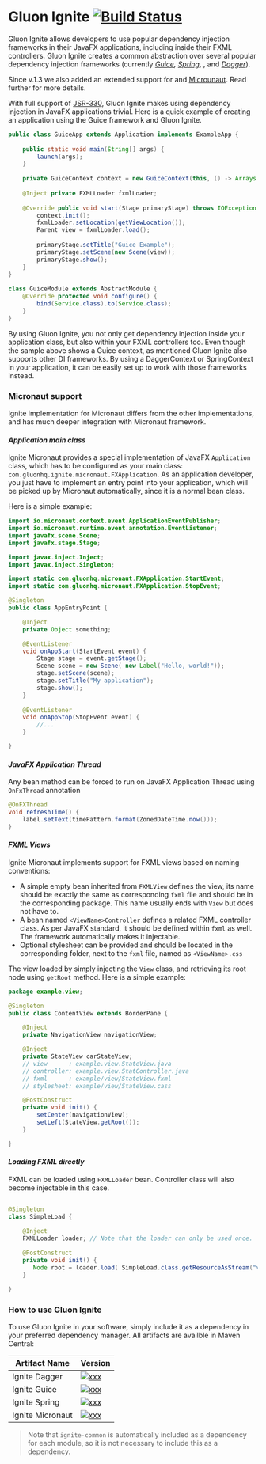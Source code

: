 # Gluon Ignite   [![Build Status](https://travis-ci.com/gluonhq/ignite.svg?branch=master)](https://travis-ci.com/gluonhq/ignite)
Gluon Ignite allows developers to use popular dependency injection frameworks in their JavaFX applications, 
including inside their FXML controllers. Gluon Ignite creates a common abstraction over several popular 
dependency injection frameworks (currently _[Guice](https://github.com/google/guice), [Spring](https://spring.io/)_, 
, and _[Dagger](https://square.github.io/dagger/)_). 

Since v.1.3 we also added an extended support for and [Microunaut](https://micronaut.io). Read further for more details.  

With full support of [JSR-330](https://www.jcp.org/en/jsr/detail?id=330), Gluon Ignite makes using dependency injection in JavaFX applications trivial. 
Here is a quick example of creating an application using the Guice framework and Gluon Ignite.

```java
public class GuiceApp extends Application implements ExampleApp {
 
    public static void main(String[] args) {
        launch(args);
    }
 
    private GuiceContext context = new GuiceContext(this, () -> Arrays.asList(new GuiceModule()));
 
    @Inject private FXMLLoader fxmlLoader;
 
    @Override public void start(Stage primaryStage) throws IOException {
        context.init();
        fxmlLoader.setLocation(getViewLocation());
        Parent view = fxmlLoader.load();
 
        primaryStage.setTitle("Guice Example");
        primaryStage.setScene(new Scene(view));
        primaryStage.show();
    }
}
 
class GuiceModule extends AbstractModule {
    @Override protected void configure() {
        bind(Service.class).to(Service.class);
    }
}
```
By using Gluon Ignite, you not only get dependency injection inside your application class, but also 
within your FXML controllers too. Even though the sample above shows a Guice context, as mentioned 
Gluon Ignite also supports other DI frameworks. By using a DaggerContext or SpringContext in your application, 
it can be easily set up to work with those frameworks instead.

### Micronaut support

Ignite implementation for Micronaut differs from the other implementations, and has much deeper integration with Micronaut framework.

#### _Application main class_

Ignite Micronaut provides a special implementation of JavaFX `Application` class, 
which has to be configured as your main class: `com.gluonhq.ignite.micronaut.FXApplication`. 
As an application developer, you just have to implement an entry point into your application, 
which will be picked up by Micronaut automatically, since it is a normal bean class. 

Here is a simple example:
```java
import io.micronaut.context.event.ApplicationEventPublisher;
import io.micronaut.runtime.event.annotation.EventListener;
import javafx.scene.Scene;
import javafx.stage.Stage;

import javax.inject.Inject;
import javax.inject.Singleton;

import static com.gluonhq.micronaut.FXApplication.StartEvent;
import static com.gluonhq.micronaut.FXApplication.StopEvent;

@Singleton
public class AppEntryPoint {

    @Inject
    private Object something;

    @EventListener
    void onAppStart(StartEvent event) {
        Stage stage = event.getStage();
        Scene scene = new Scene( new Label("Hello, world!"));
        stage.setScene(scene);
        stage.setTitle("My application");
        stage.show();
    }
    
    @EventListener
    void onAppStop(StopEvent event) {
        //...
    }

}
```
#### _JavaFX Application Thread_ 
Any bean method can be forced to run on JavaFX Application Thread using `OnFxThread` annotation
```java
@OnFXThread
void refreshTime() {
    label.setText(timePattern.format(ZonedDateTime.now()));
}
```
#### _FXML Views_ 
Ignite Micronaut implements support for FXML views based on naming conventions:
- A simple empty bean inherited from `FXMLView` defines the view, its name should be exactly 
  the same as corresponding `fxml` file and should be in the corresponding package. This name usually ends with `View` but does not have to.
- A bean named `<ViewName>Controller` defines a related FXML controller class. As per JavaFX standard, 
  it should be defined within `fxml` as well. The framework automatically makes it injectable.
- Optional stylesheet can be provided and should be located in the corresponding folder, 
  next to the `fxml` file, named as `<ViewName>.css`       
  
The view loaded by simply injecting the `View` class, and retrieving its root node using `getRoot` method.
Here is a simple example:
```java
package example.view;

@Singleton
public class ContentView extends BorderPane {

    @Inject
    private NavigationView navigationView;

    @Inject
    private StateView carStateView;
    // view      : example.view.StateView.java
    // controller: example.view.StatController.java
    // fxml      : example/view/StateView.fxml
    // stylesheet: example/view/StateView.cass

    @PostConstruct
    private void init() {
        setCenter(navigationView);
        setLeft(StateView.getRoot());
    }

}
```  

#### _Loading FXML directly_

FXML can be loaded using `FXMLLoader` bean. Controller class will also become injectable in this case.

```java

@Singleton
class SimpleLoad {

    @Inject
    FXMLLoader loader; // Note that the loader can only be used once.
    
    @PostConstruct
    private void init() {
       Node root = loader.load( SimpleLoad.class.getResourceAsStream("view.fxml"));
    }

}
``` 


### How to use Gluon Ignite

To use Gluon Ignite in your software, simply include it as a dependency in your preferred dependency manager. 
All artifacts are availble in Maven Central:

| Artifact Name | Version |
| ------------- | ------------- |
| Ignite Dagger | [![xxx](https://img.shields.io/maven-central/v/com.gluonhq/ignite-dagger.svg)](https://search.maven.org/artifact/com.gluonhq/ignite-dagger)  |
| Ignite Guice  | [![xxx](https://img.shields.io/maven-central/v/com.gluonhq/ignite-guice.svg)](https://search.maven.org/artifact/com.gluonhq/ignite-guice)  |
| Ignite Spring | [![xxx](https://img.shields.io/maven-central/v/com.gluonhq/ignite-spring.svg)](https://search.maven.org/artifact/com.gluonhq/ignite-spring)  |
| Ignite Micronaut | [![xxx](https://img.shields.io/maven-central/v/com.gluonhq/ignite-micronaut.svg)](https://search.maven.org/artifact/com.gluonhq/ignite-micronaut)  |

> Note that `ignite-common` is automatically included as a dependency for each module, 
so it is not necessary to include this as a dependency.

